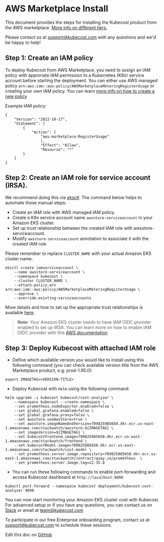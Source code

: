 AWS Marketplace Install
=======================

This document provides the steps for installing the Kubecost product from the AWS marketplace. [More info on different tiers.](https://kubecost.com/pricing)

Please contact us at support@kubecost.com with any questions and we'd be happy to help!

## Step 1: Create an IAM policy

To deploy Kubecost from AWS Marketplace, you need to assign an IAM policy with approriate IAM permission to a Kubernetes (K8s) service account before starting the deployment. You can either use AWS managed policy `arn:aws:iam::aws:policy/AWSMarketplaceMeteringRegisterUsage` or creating your own IAM policy. You can learn [more info on how to create a new policy](https://docs.aws.amazon.com/IAM/latest/UserGuide/tutorial_managed-policies.html#step1-create-policy)

Example IAM policy:

```
{
    "Version": "2012-10-17",
    "Statement": [
        {
            "Action": [
                "aws-marketplace:RegisterUsage"
                ],
                "Effect": "Allow",
                "Resource": "*"
        }
    ]
}
```

## Step 2: Create an IAM role for service account (IRSA).
We recommend doing this via [eksctl](https://docs.aws.amazon.com/eks/latest/userguide/eksctl.html). The command below helps to automate these manual steps:
- Create an IAM role with AWS managed IAM policy.
- Create a K8s service account name `awsstore-serviceaccount` in your Amazon EKS cluster.
- Set up trust relationship between the created IAM role with awsstore-serviceaccount.
- Modify `awsstore-serviceaccount` annotation to associate it with the created IAM role 

Please remember to replace `CLUSTER_NAME` with your actual Amazon EKS cluster name.

```
eksctl create iamserviceaccount \
    --name awsstore-serviceaccount \
    --namespace kubecost \
    --cluster CLUSTER_NAME \
    --attach-policy-arn arn:aws:iam::aws:policy/AWSMarketplaceMeteringRegisterUsage \
    --approve \
    --override-existing-serviceaccounts
```
More details and how to set up the appropriate trust relationships is available [here](https://docs.aws.amazon.com/eks/latest/userguide/create-service-account-iam-policy-and-role.html).

> **Note**: Your Amazon EKS cluster needs to have IAM OIDC provider enabled to set up IRSA. You can learn more on how to enable IAM OIDC provider with this [AWS documentation](https://docs.aws.amazon.com/eks/latest/userguide/enable-iam-roles-for-service-accounts.html) 

## Step 3: Deploy Kubecost with attached IAM role

- Define which available version you would like to install using this following command (you can check available version title from the AWS Marketplace product, e.g: prod-1.95.0):

`export IMAGETAG=<VERSION-TITLE>`

- Deploy Kubecost with `Helm` using the following command:

```
helm upgrade -i kubecost kubecost/cost-analyzer \
    --namespace kubecost --create-namespace \
    --set prometheus.nodeExporter.enabled=false \
    --set global.grafana.enabled=false \
    --set global.grafana.proxy=false \
    --set awsstore.useAwsStore=true \
    --set awsstore.imageNameAndVersion=709825985650.dkr.ecr.us-east-1.amazonaws.com/stackwatch/awsstore:${IMAGETAG} \
    --set imageVersion=${IMAGETAG} \
    --set kubecostFrontend.image=709825985650.dkr.ecr.us-east-1.amazonaws.com/stackwatch/frontend \
    --set kubecostModel.image=709825985650.dkr.ecr.us-east-1.amazonaws.com/stackwatch/cost-model \
    --set prometheus.server.image.repository=709825985650.dkr.ecr.us-east-1.amazonaws.com/stackwatch/contract/quay.io/prometheus  \
    --set prometheus.server.image.tag=v2.35.0

```
- You can run these following commands to enable port-forwarding and access Kubecost dashboard at `http://localhost:9090`

`kubectl port-forward --namespace kubecost deployment/kubecost-cost-analyzer 9090`

You can now start monitoring your Amazon EKS cluster cost with Kubecost. For advanced setup or if you have any questions, you can contact us on [Slack](https://join.slack.com/t/kubecost/shared_invite/zt-1dz4a0bb4-InvSsHr9SQsT_D5PBle2rw) or email at team@kubecost.com 

To participate in our free Enterprise onboarding program, contact us at support@kubecost.com to schedule these sessions.


Edit this doc on [GitHub](https://github.com/kubecost/docs/blob/main/aws-marketplace-install.md)

<!--- {"article":"4407596808087","section":"4402829036567","permissiongroup":"1500001277122"} --->
